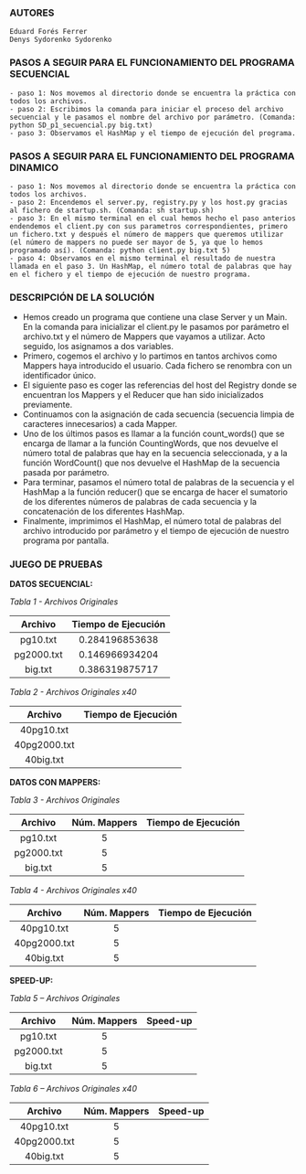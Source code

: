 ### AUTORES
    Eduard Forés Ferrer
    Denys Sydorenko Sydorenko

### PASOS A SEGUIR PARA EL FUNCIONAMIENTO DEL PROGRAMA SECUENCIAL
```plain
- paso 1: Nos movemos al directorio donde se encuentra la práctica con todos los archivos.
- paso 2: Escribimos la comanda para iniciar el proceso del archivo secuencial y le pasamos el nombre del archivo por parámetro. (Comanda: python SD_p1_secuencial.py big.txt)
- paso 3: Observamos el HashMap y el tiempo de ejecución del programa.
```

### PASOS A SEGUIR PARA EL FUNCIONAMIENTO DEL PROGRAMA DINAMICO
```plain
- paso 1: Nos movemos al directorio donde se encuentra la práctica con todos los archivos.
- paso 2: Encendemos el server.py, registry.py y los host.py gracias al fichero de startup.sh. (Comanda: sh startup.sh)
- paso 3: En el mismo terminal en el cual hemos hecho el paso anterios endendemos el client.py con sus parametros correspondientes, primero un fichero.txt y después el número de mappers que queremos utilizar (el número de mappers no puede ser mayor de 5, ya que lo hemos programado así). (Comanda: python client.py big.txt 5)
- paso 4: Observamos en el mismo terminal el resultado de nuestra llamada en el paso 3. Un HashMap, el número total de palabras que hay en el fichero y el tiempo de ejecución de nuestro programa.
```
### DESCRIPCIÓN DE LA SOLUCIÓN
- Hemos creado un programa que contiene una clase Server y un Main. En la comanda para inicializar el client.py le pasamos por parámetro el archivo.txt y el número de Mappers que vayamos a utilizar. Acto seguido, los asignamos a dos variables.
- Primero, cogemos el archivo y lo partimos en tantos archivos como Mappers haya introducido el usuario. Cada fichero se renombra con un identificador único.
- El siguiente paso es coger las referencias del host del Registry donde se encuentran los Mappers y el Reducer que han sido inicializados previamente.
- Continuamos con la asignación de cada secuencia (secuencia limpia de caracteres innecesarios) a cada Mapper.
- Uno de los últimos pasos es llamar a la función count_words() que se encarga de llamar a la función CountingWords, que nos devuelve el número total de palabras que hay en la secuencia seleccionada, y a la función WordCount() que nos devuelve el HashMap de la secuencia pasada por parámetro.
- Para terminar, pasamos el número total de palabras de la secuencia y el HashMap a la función reducer() que se encarga de hacer el sumatorio de los diferentes números de palabras de cada secuencia y la concatenación de los diferentes HashMap.
- Finalmente, imprimimos el HashMap, el número total de palabras del archivo introducido por parámetro y el tiempo de ejecución de nuestro programa por pantalla.

### JUEGO DE PRUEBAS
**DATOS SECUENCIAL:**

*Tabla 1 - Archivos Originales*

| Archivo       | Tiempo de Ejecución |
| :------------: | :----------------------: |
| pg10.txt      | 0.284196853638       |
| pg2000.txt  | 0.146966934204       |
| big.txt         | 0.386319875717       |

*Tabla 2 - Archivos Originales x40*

| Archivo       | Tiempo de Ejecución |
| :------------: | :----------------------: |
| 40pg10.txt      |        |
| 40pg2000.txt  |        |
| 40big.txt         |        |

**DATOS CON MAPPERS:**

*Tabla 3 - Archivos Originales*

| Archivo       | Núm. Mappers | Tiempo de Ejecución |
| :------------: | :----------------------: | :----------------------: |
| pg10.txt      | 5 |        |
| pg2000.txt  | 5 |        |
| big.txt         | 5 |        |

*Tabla 4 - Archivos Originales x40*

| Archivo       | Núm. Mappers | Tiempo de Ejecución |
| :------------: | :----------------------: | :----------------------: |
| 40pg10.txt      | 5 |        |
| 40pg2000.txt  | 5 |        |
| 40big.txt         | 5 |        |

**SPEED-UP:**

*Tabla 5 – Archivos Originales*

| Archivo       | Núm. Mappers | Speed-up |
| :------------: | :----------------------: | :----------------------: |
| pg10.txt      | 5 |        |
| pg2000.txt  | 5 |        |
| big.txt         | 5 |        |

*Tabla 6 – Archivos Originales x40*

| Archivo       | Núm. Mappers | Speed-up |
| :------------: | :----------------------: | :----------------------: |
| 40pg10.txt      | 5 |        |
| 40pg2000.txt  | 5 |        |
| 40big.txt         | 5 |        |
